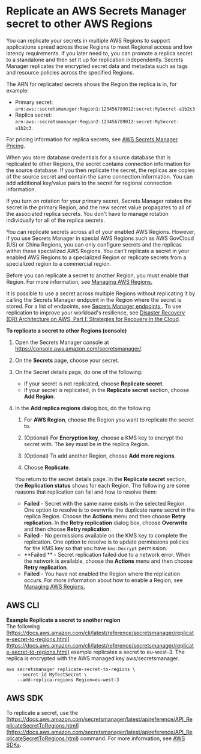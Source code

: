 # Replicate an AWS Secrets Manager secret to other AWS Regions<a name="create-manage-multi-region-secrets"></a>

You can replicate your secrets in multiple AWS Regions to support applications spread across those Regions to meet Regional access and low latency requirements\. If you later need to, you can promote a replica secret to a standalone and then set it up for replication independently\. Secrets Manager replicates the encrypted secret data and metadata such as tags and resource policies across the specified Regions\. 

The ARN for replicated secrets shows the Region the replica is in, for example:
+ Primary secret: `arn:aws::secretsmanager:Region1:123456789012:secret:MySecret-a1b2c3`
+ Replica secret: `arn:aws::secretsmanager:Region2:123456789012:secret:MySecret-a1b2c3`\.

For pricing information for replica secrets, see [AWS Secrets Manager Pricing](https://aws.amazon.com/secrets-manager/pricing/)\.

When you store database credentials for a source database that is replicated to other Regions, the secret contains connection information for the source database\. If you then replicate the secret, the replicas are copies of the source secret and contain the same connection information\. You can add additional key/value pairs to the secret for regional connection information\.

If you turn on rotation for your primary secret, Secrets Manager rotates the secret in the primary Region, and the new secret value propagates to all of the associated replica secrets\. You don't have to manage rotation individually for all of the replica secrets\. 

You can replicate secrets across all of your enabled AWS Regions\. However, if you use Secrets Manager in special AWS Regions such as AWS GovCloud \(US\) or China Regions, you can only configure secrets and the replicas within these specialized AWS Regions\. You can't replicate a secret in your enabled AWS Regions to a specialized Region or replicate secrets from a specialized region to a commercial region\. 

Before you can replicate a secret to another Region, you must enable that Region\. For more information, see [Managing AWS Regions\.](https://docs.aws.amazon.com/general/latest/gr/rande-manage.html#rande-manage-enable)

It is possible to use a secret across multiple Regions without replicating it by calling the Secrets Manager endpoint in the Region where the secret is stored\. For a list of endpoints, see [Secrets Manager endpoints ](asm_access.md#endpoints)\. To use replication to improve your workload's resilience, see [Disaster Recovery \(DR\) Architecture on AWS, Part I: Strategies for Recovery in the Cloud](http://aws.amazon.com/blogs/architecture/disaster-recovery-dr-architecture-on-aws-part-i-strategies-for-recovery-in-the-cloud/)\.

**To replicate a secret to other Regions \(console\)**

1. Open the Secrets Manager console at [https://console\.aws\.amazon\.com/secretsmanager/](https://console.aws.amazon.com/secretsmanager/)\.

1. On the **Secrets** page, choose your secret\.

1. On the Secret details page, do one of the following:
   + If your secret is not replicated, choose **Replicate secret**\.
   + If your secret is replicated, in the **Replicate secret** section, choose **Add Region**\.

1. In the **Add replica regions** dialog box, do the following:

   1. For **AWS Region**, choose the Region you want to replicate the secret to\.

   1. \(Optional\) For **Encryption key**, choose a KMS key to encrypt the secret with\. The key must be in the replica Region\.

   1. \(Optional\) To add another Region, choose **Add more regions**\.

   1. Choose **Replicate**\.

   You return to the secret details page\. In the **Replicate secret** section, the **Replication status** shows for each Region\. The following are some reasons that replication can fail and how to resolve them:
   + **Failed** \- Secret with the same name exists in the selected Region\. One option to resolve is to overwrite the duplicate name secret in the replica Region\. Choose the **Actions** menu and then choose **Retry replication**\. In the **Retry replication** dialog box, choose **Overwrite** and then choose **Retry replication**\.
   + **Failed** \- No permissions available on the KMS key to complete the replication\. One option to resolve is to update permissions policies for the KMS key so that you have `kms:Decrypt` permission\.
   + **Failed ** \- Secret replication failed due to a network error\. When the network is available, choose the **Actions** menu and then choose **Retry replication**\.
   + **Failed** \- You have not enabled the Region where the replication occurs\. For more information about how to enable a Region, see [Managing AWS Regions\.](https://docs.aws.amazon.com/general/latest/gr/rande-manage.html#rande-manage-enable)

## AWS CLI<a name="create-manage-multi-region-secrets_CLI"></a>

**Example Replicate a secret to another region**  
The following [https://docs.aws.amazon.com/cli/latest/reference/secretsmanager/replicate-secret-to-regions.html](https://docs.aws.amazon.com/cli/latest/reference/secretsmanager/replicate-secret-to-regions.html) example replicates a secret to eu\-west\-3\. The replica is encrypted with the AWS managed key aws/secretsmanager\.  

```
aws secretsmanager replicate-secret-to-regions \
    --secret-id MyTestSecret \
    --add-replica-regions Region=eu-west-3
```

## AWS SDK<a name="create-manage-multi-region-secrets_SDK"></a>

To replicate a secret, use the [https://docs.aws.amazon.com/secretsmanager/latest/apireference/API_ReplicateSecretToRegions.html](https://docs.aws.amazon.com/secretsmanager/latest/apireference/API_ReplicateSecretToRegions.html) command\. For more information, see [AWS SDKs](asm_access.md#asm-sdks)\.
